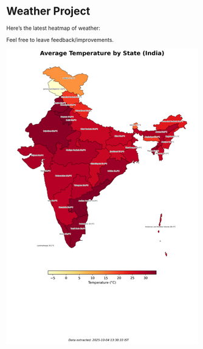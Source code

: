 # Weather Project

Here’s the latest heatmap of weather:

Feel free to leave feedback/improvements.

![India Heatmap](docs/assets/india_heatmap.png?v=E0D423)
